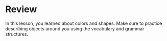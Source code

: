 
# Review

In this lesson, you learned about colors and shapes. Make sure to practice describing objects around you using the vocabulary and grammar structures.

